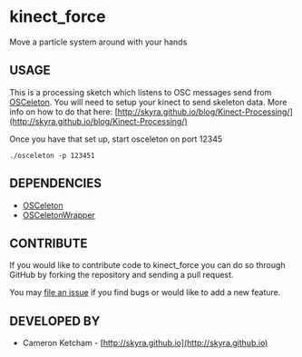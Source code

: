 kinect_force
============

Move a particle system around with your hands

USAGE
-----

This is a processing sketch which listens to OSC messages send from
[OSCeleton](https://github.com/Sensebloom/OSCeleton). You will need to
setup your kinect to send skeleton data. More info on how to do that here:
[http://skyra.github.io/blog/Kinect-Processing/](http://skyra.github.io/blog/Kinect-Processing/)

Once you have that set up, start osceleton on port 12345

    ./osceleton -p 123451

DEPENDENCIES
------------

* [OSCeleton](https://github.com/Sensebloom/OSCeleton)
* [OSCeletonWrapper](https://github.com/cketcham/OSCeletonWrapper)

CONTRIBUTE
----------

If you would like to contribute code to kinect_force you can do so through
GitHub by forking the repository and sending a pull request.

You may [file an issue](https://github.com/cketcham/kinect_force/issues/new)
if you find bugs or would like to add a new feature.


DEVELOPED BY
------------

* Cameron Ketcham - [http://skyra.github.io](http://skyra.github.io)
